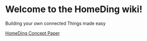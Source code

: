 # Welcome to the HomeDing wiki!

Building your own connected Things made easy

[HomeDing Concept Paper](HomeDingConceptPaper)


